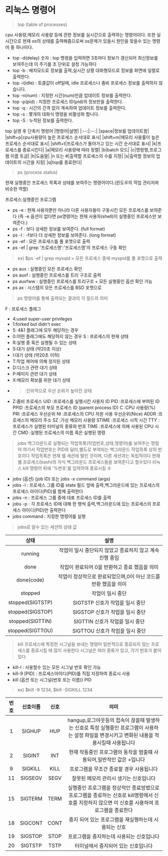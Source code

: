 # 리눅스 명령어
> top (table of processes)

cpu 사용량,메모리 사용량 등에 관한 정보를 실시간으로 출력하는 명령어이다.
또한 실시간으로 현재 os의 상태를 출력해줌으로써 os문제가 있을시 원인을 찾을수 있는 명령어 중 하나이다.

* top -d(delay) 숫자 : top 명령을 입력하면 3초마다 정보가 갱신되어 최신정보를 보여주는데 이 주기를 초 단위로 설정 가능하다
* top -b : 배치모드로 정보를 출력,실시간 상황 대화형모드로 정보를 화면에 일렬로 출력한다.
* top -i(idle) : 토클값이 off일때, idle 프로세스나 좀비 프로세스 정보를 출력하지 않습니다.
* top -n(num) : 지정한 시간(num)만큼 업데이트 정보를 출력한다.
* top -p(pid) : 지정한 프로세스 ID(pid)의 정보만을 출력한다.
* top -q : 시간의 간격 없이 계속하여 업데이트 정보를 출력한다.
* top -s : 몇개의 대화식 명령을 비활성화 합니다.
* top -S : 누적된 정보를 출력한다.

top 실행 후 단축키 명령어
|명령어|설명|
|:--:|:--:|
|space|정보를 업데이트함|
|shift+p|cpu사용량이 높은 프로세스 순서대로 표시|
|shift+m|메모리 사용률이 높은 프로세스 순서대로 표시|
|shift+t|프로세스가 돌아가고 있는 시간 순서대로 표시|
|k|프로세스를 종료시킨다|
|a|메모리 사용량에 따라 정렬|
|b|batch 모드|
|c|명령행,프로그램 이름 토글|
|h|도움말|
|n 또는 #|출력할 프로세스의 수를 지정|
|s|출력할 정보의 업데이트의 시간을 지정|
|q|top를 종료한다|

> ps (process status)

현재 실행중인 프로세스 목록과 상태를 보여주는 명령어이다.(윈도우의 작업 관리자와 비슷한 역할)

프로세스:실행중인 프로그램

* ps -e : 현재 사용자뿐만 아니라 다른 사용자들이 구동시킨 모든 프로세스를 보여준다 (즉  -e 옵션이 없다면 ps명령어는 현재 사용자(shell)이 실행중인 프로세스만 보여준다.)
* ps -f : 보다 상세한 정보를 보여준다. (full format)
* ps -l : -f보다 더 상세한 정보를 보여준다. (long format)
* ps -ef : 모든 프로세스를 풀 포맷으로 출력
* ps -ef | grep '프로세스명':'프로세스명'의 프로세스 구동 확인
> ex) $ps -ef | grep mysqid = 모든 프로세스 중에 myspid를 풀 포맷으로 출력
* ps aux : 실행중인 모든 프로세스 확인
* ps auxf : 실행중인 프로세스를 트리 구조로 출력
* ps auxfww : 실행중인 프로세스를 트리구조 + 모든 실행중인 옵션 확인 가능
* ps ax : 시스템의 모든 프로세스를 BSD 포맷으로 

> ps 명령어를 통해 출력되는 결과의 각 필드의 의미

F : 프로세스 플래그
* 4:used super-user privileges
* 1:forked but didn't exec
* 5: 4&1 플래그에 모두 해당하는 경우
* 0:어떤 플래그에도 해당하지 않는 경우
S : 프로세스의 현재 상태
* R:실행 중 혹은 실행될 수 있는 상태
* S:대기 상태 (약20초 이상)
* I:대기 상태 (약20초 이하)
* T:작업 제어에 의해 정지된 상태
* D:디스크 관련 대기 상태
* P:페이지 관련 대기 상태
* X:메모리 확보를 위한 대기 상태
* >:인위적으로 우선 순위가 높아진 상태
* Z:좀비 프로세스
UID :프로세스를 실행시킨 사용자 ID
PID :프로세스에 부여된 ID
PPID :프로세스의 부모 프로세스 ID (parent process ID)
C :CPU 사용량(%)
PRI :프로세스 우선순위
NI :프로세스의 CPU 자원 사용 우선순위(Nice)
ADDR :프로세스의 메모리 주소
SZ :가상 메모리 사용량
STIME :프로세스 시작 시간
TTY :프로세스가 실행된 터미널의 종류와 번호
TIME :프로세스에 의해 사용된 CPU 시간
CMD :실행된 프로세스의 이름 혹은 실행된 명령

> jobs
백그라운드로 실행되는 작업목록(작업번호,상태,명령어)를 보여주는 명령어
여기서 작업번호는 PID와 달리,별도로 부여되는 백그라운드 작업목록 상의 번호이다
작업목록은 현재 쉘 세션에 딸린 것이며, 다른 세션과는 독립적이다
현재 쉘 프로세스(bash)의 자식 백그라운드 프로세스들을 보여준다고 할수있다
리눅스 kill 명령어 뒤에 '%번호'를 입력하여 종료시킬 수 

* jobs (옵션) (job ID) 또는 jobs -x command (args)
* jobs -l : 프로세스 그룹 ID를 state 필드 앞에 출력,백그라운드에 있는 프로세스의 프로세스 아이디(PID)를 함께 출력한다
* jobs -n : 프로세스 그룹 중에 대표 프로세스 ID를 출력
* jobs -p : 각 프로세스 ID에 대해 한 행씩 출력,백그라운드에 있는 프로세스의 프로세스 아이디(PID)만 출력한다
* jobs command : 지정한 명령어를 실행

> jobs로 알수 있는 세션의 상태 값

|상태|설명|
|:--:|:--:|
|running|작업이 일시 중단되지 않았고 종료하지 않고 계속 진행 중임|
|done|작업이 완료되어 0을 반환하고 종료 했음을 의미|
|done(code)|작업이 정상적으로 완료되었으며,0이 아닌 코드를 반환 했음을 의미|
|stopped|작업이 일시 중단|
|stopped(SIGTSTP)|SIGTSTP 신호가 작업을 일시 중단|
|stopped(SIGSTOP)|SIGSTOP 신호가 작업을 일시 중단|
|stopped(SIGTTIN)|SIGTTIN 신호가 작업을 일시 중단|
|stopped(SIGTTOU)|SIGTTOU 신호가 작업을 일시 중단|

> kill
프로세스에 특정한 시그널을 보내는 명령어
일반적으로 종료되지 않는 프로세스를 종료시킬 때 많이 사용한다
시그널은 여러 종류가 있고, 각기 번호가 붙어있다

* kill-l : 사용할수 있는 모든 시그널 번호 확인 가능
* kill-9 [PID] : 프로세스아이디(PID)를 직접 지정하여 종료시 사용
* kill (옵션 또는 시그널(번호 또는 이름)) PID
> ex) $kill -9 1234, $kill -SIGKILL 1234

|번호|신호이름|신호|의미|
|:--:|:--:|:--:|:--:|
|1|SIGHUP|HUP|hangup,로그아웃등의 접속이 끊을때 발생하는 신호로 특정 실행중인 프로그램이 사용하는 설정 파일을 변경시키고 변화된 내용을 적용시킬때 사용됩니다|
|2|SIGINT|INT|현재 작동중인 프로그램의 동작을 멈출떄 사용되어,일반적인 값은 <CTRL>+<C>입니다|
|9|SIGKILL|KILL|프로그램을 무조건 종료할 경우 사용됩니다|
|11|SIGSEGV|SEGV|잘못된 메모리 관리시 생기는 신호입니다|
|15|SIGTERM|TERM|실행중인 프로그램을 정상적인 종료방법으로 프로그램을 종료하는 신호로 kill명령에서 신호를 지정하지 않으면 이 신호를 사용하여 프로그램을 종료한다|
|18|SIGCONT|CONT|중지 되어 있는 프로그램을 재실행하는데 시용되는 신호|
|19|SIGSTOP|STOP|프로그램을 중지하는데 사용되는 신호입니다|
|20|SIGTSTP|TSTP|터미널에서 중지되어 있는 신호입니다|
